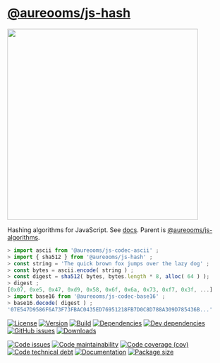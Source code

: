 [@aureooms/js-hash](https://aureooms.github.io/js-hash)
==

<img src="https://imgs.xkcd.com/comics/encryptic.png" width="432"/>

Hashing algorithms for JavaScript.
See [docs](https://aureooms.github.io/js-hash).
Parent is [@aureooms/js-algorithms](https://github.com/aureooms/js-algorithms).

```js
> import ascii from '@aureooms/js-codec-ascii' ;
> import { sha512 } from '@aureooms/js-hash' ;
> const string = 'The quick brown fox jumps over the lazy dog' ;
> const bytes = ascii.encode( string ) ;
> const digest = sha512( bytes, bytes.length * 8, alloc( 64 ) );
> digest ;
[0x07, 0xe5, 0x47, 0xd9, 0x58, 0x6f, 0x6a, 0x73, 0xf7, 0x3f, ...]
> import base16 from '@aureooms/js-codec-base16' ;
> base16.decode( digest ) ;
'07E547D9586F6A73F73FBAC0435ED76951218FB7D0C8D788A309D785436B...'
```

[![License](https://img.shields.io/github/license/aureooms/js-hash.svg)](https://raw.githubusercontent.com/aureooms/js-hash/master/LICENSE)
[![Version](https://img.shields.io/npm/v/@aureooms/js-hash.svg)](https://www.npmjs.org/package/@aureooms/js-hash)
[![Build](https://img.shields.io/travis/aureooms/js-hash/master.svg)](https://travis-ci.org/aureooms/js-hash/branches)
[![Dependencies](https://img.shields.io/david/aureooms/js-hash.svg)](https://david-dm.org/aureooms/js-hash)
[![Dev dependencies](https://img.shields.io/david/dev/aureooms/js-hash.svg)](https://david-dm.org/aureooms/js-hash?type=dev)
[![GitHub issues](https://img.shields.io/github/issues/aureooms/js-hash.svg)](https://github.com/aureooms/js-hash/issues)
[![Downloads](https://img.shields.io/npm/dm/@aureooms/js-hash.svg)](https://www.npmjs.org/package/@aureooms/js-hash)

[![Code issues](https://img.shields.io/codeclimate/issues/aureooms/js-hash.svg)](https://codeclimate.com/github/aureooms/js-hash/issues)
[![Code maintainability](https://img.shields.io/codeclimate/maintainability/aureooms/js-hash.svg)](https://codeclimate.com/github/aureooms/js-hash/trends/churn)
[![Code coverage (cov)](https://img.shields.io/codecov/c/gh/aureooms/js-hash/master.svg)](https://codecov.io/gh/aureooms/js-hash)
[![Code technical debt](https://img.shields.io/codeclimate/tech-debt/aureooms/js-hash.svg)](https://codeclimate.com/github/aureooms/js-hash/trends/technical_debt)
[![Documentation](https://aureooms.github.io/js-hash/badge.svg)](https://aureooms.github.io/js-hash/source.html)
[![Package size](https://img.shields.io/bundlephobia/minzip/@aureooms/js-hash)](https://bundlephobia.com/result?p=@aureooms/js-hash)
